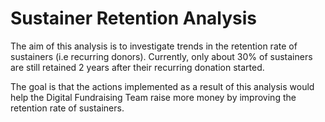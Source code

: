 # Sustainer Retention Analysis
The aim of this analysis is to investigate trends in the retention rate of sustainers (i.e recurring donors). Currently, only about 30% of sustainers are still retained 2 years after their recurring donation started. 

The goal is that the actions implemented as a result of this analysis would help the Digital Fundraising Team raise more money by improving the retention rate of sustainers.
